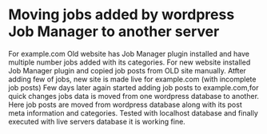 Moving jobs added by wordpress Job Manager to another server
============================================================

For example.com
Old website has Job Manager plugin installed and have multiple number jobs added with its categories.
For new website installed Job Manager plugin and copied job posts from OLD site manually.
Atfter adding few of jobs, new site is made live for example.com (with incomplete job posts)
Few days later again started adding job posts to example.com,for quick changes jobs data is moved from one wordpress database to another. 
Here job posts are moved from wordpress database along with its post meta information and categories.
Tested with localhost database and finally executed with live servers database it is working fine.

